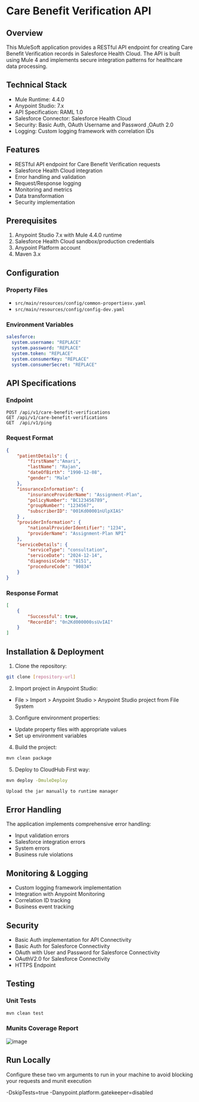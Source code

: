 # Care Benefit Verification API

## Overview
This MuleSoft application provides a RESTful API endpoint for creating Care Benefit Verification records in Salesforce Health Cloud. The API is built using Mule 4 and implements secure integration patterns for healthcare data processing.

## Technical Stack
- Mule Runtime: 4.4.0
- Anypoint Studio: 7.x
- API Specification: RAML 1.0
- Salesforce Connector: Salesforce Health Cloud
- Security: Basic Auth, OAuth Username and Password ,OAuth 2.0
- Logging: Custom logging framework with correlation IDs

## Features
- RESTful API endpoint for Care Benefit Verification requests
- Salesforce Health Cloud integration
- Error handling and validation
- Request/Response logging
- Monitoring and metrics
- Data transformation
- Security implementation

## Prerequisites
1. Anypoint Studio 7.x with Mule 4.4.0 runtime
2. Salesforce Health Cloud sandbox/production credentials
3. Anypoint Platform account
4. Maven 3.x

## Configuration
### Property Files
- `src/main/resources/config/common-propertiesv.yaml`
- `src/main/resources/config/config-dev.yaml`

### Environment Variables
```yaml
salesforce:
  system.username: "REPLACE"
  system.password: "REPLACE"
  system.token: "REPLACE"
  system.consumerKey: "REPLACE"
  system.consumerSecret: "REPLACE"

```

## API Specifications

### Endpoint
```
POST /api/v1/care-benefit-verifications
GET /api/v1/care-benefit-verifications
GET  /api/v1/ping
```

### Request Format
```json
{
    "patientDetails": {
        "firstName":"Amari",
        "lastName": "Rajan",
        "dateOfBirth": "1990-12-08",
        "gender": "Male"
    },
    "insuranceInformation": {
        "insuranceProviderName": "Assignment-Plan",
        "policyNumber": "BC123456789",
        "groupNumber": "1234567",
        "subscriberID": "001Kd00001nUlpXIAS"
    } ,
    "providerInformation": {
        "nationalProviderIdentifier": "1234",
        "providerName": "Assignment-Plan NPI"
    },
    "serviceDetails": {
        "serviceType": "consultation",
        "serviceDate": "2024-12-14",
        "diagnosisCode": "8151",
        "procedureCode": "90834"
    }
}
```

### Response Format
```json
[
    {
        "Successful": true,
        "RecordId": "0n2Kd000000ssUvIAI"
    }
]
```

## Installation & Deployment

1. Clone the repository:
```bash
git clone [repository-url]
```

2. Import project in Anypoint Studio:
- File > Import > Anypoint Studio > Anypoint Studio project from File System

3. Configure environment properties:
- Update property files with appropriate values
- Set up environment variables

4. Build the project:
```bash
mvn clean package
```

5. Deploy to CloudHub First way:
```bash
mvn deploy -DmuleDeploy
```
```bash
Upload the jar manually to runtime manager
```

## Error Handling
The application implements comprehensive error handling:
- Input validation errors
- Salesforce integration errors
- System errors
- Business rule violations

## Monitoring & Logging
- Custom logging framework implementation
- Integration with Anypoint Monitoring
- Correlation ID tracking
- Business event tracking


## Security
- Basic Auth implementation for API Connectivity
- Basic Auth for Salesforce Connectivity
- OAuth with User and Password for Salesforce Connectivity
- OAuthV2.0 for Salesforce Connectivity
- HTTPS Endpoint


## Testing
### Unit Tests
```bash
mvn clean test
```

### Munits Coverage Report
![image](https://github.com/user-attachments/assets/ebbb128d-c3f9-4ca7-89f2-cc0dbc41dc2f)



## Run Locally

Configure these two vm arguments to run in your machine to avoid blocking your requests and munit execution

-DskipTests=true
-Danypoint.platform.gatekeeper=disabled
